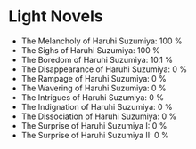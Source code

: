 # Light Novels

- The Melancholy of Haruhi Suzumiya: 100 %
- The Sighs of Haruhi Suzumiya: 100 %
- The Boredom of Haruhi Suzumiya: 10.1 %
- The Disappearance of Haruhi Suzumiya: 0 %
- The Rampage of Haruhi Suzumiya: 0 %
- The Wavering of Haruhi Suzumiya: 0 %
- The Intrigues of Haruhi Suzumiya: 0 %
- The Indignation of Haruhi Suzumiya: 0 %
- The Dissociation of Haruhi Suzumiya: 0 %
- The Surprise of Haruhi Suzumiya I: 0 %
- The Surprise of Haruhi Suzumiya II: 0 %
